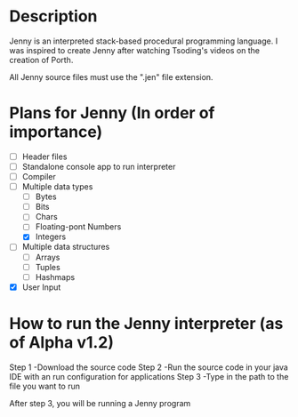 # Description
Jenny is an interpreted stack-based procedural programming language.
I was inspired to create Jenny after watching Tsoding's videos on the creation of Porth.

All Jenny source files must use the ".jen" file extension.

# Plans for Jenny (In order of importance)
- [ ] Header files
- [ ] Standalone console app to run interpreter
- [ ] Compiler
- [ ] Multiple data types
  - [ ] Bytes
  - [ ] Bits
  - [ ] Chars
  - [ ] Floating-pont Numbers
  - [X] Integers
- [ ] Multiple data structures
  - [ ] Arrays
  - [ ] Tuples
  - [ ] Hashmaps 
- [X] User Input

# How to run the Jenny interpreter (as of Alpha v1.2)
Step 1
  -Download the source code
Step 2
  -Run the source code in your java IDE with an run configuration for applications
Step 3
  -Type in the path to the file you want to run
  
After step 3, you will be running a Jenny program
